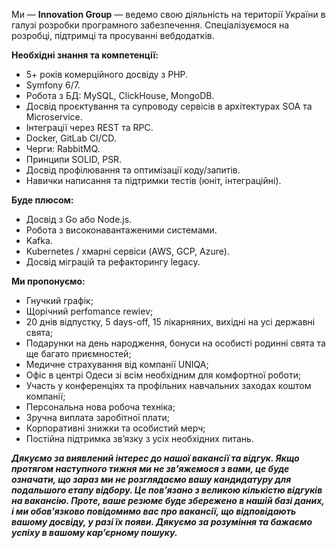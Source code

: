 Ми — **Innovation Group** — ведемо свою діяльність на території України в
галузі розробки програмного забезпечення. Спеціалізуємося на розробці,
підтримці та просуванні вебдодатків.

**Необхідні знання та компетенції:**

  * 5+ років комерційного досвіду з PHP.
  * Symfony 6/7.
  * Робота з БД: MySQL, ClickHouse, MongoDB.
  * Досвід проєктування та супроводу сервісів в архітектурах SOA та Microservice.
  * Інтеграції через REST та RPC.
  * Docker, GitLab CI/CD.
  * Черги: RabbitMQ.
  * Принципи SOLID, PSR.
  * Досвід профілювання та оптимізації коду/запитів.
  * Навички написання та підтримки тестів (юнiт, інтеграційні).

**Буде плюсом:**

  * Досвід з Go або Node.js.
  * Робота з високонавантаженими системами.
  * Kafka.
  * Kubernetes / хмарні сервіси (AWS, GCP, Azure).
  * Досвід міграцій та рефакторингу legacy.

**Ми пропонуємо:**

  * Гнучкий графік;
  * Щорічний perfomance rewiev;
  * 20 днів відпустку, 5 days-off, 15 лікарняних, вихідні на усі державні свята;
  * Подарунки на день народження, бонуси на особисті родинні свята та ще багато приємностей;
  * Медичне страхування від компанії UNIQA;
  * Офіс в центрі Одеси зі всім необхідним для комфортної роботи;
  * Участь у конференціях та профільних навчальних заходах коштом компанії;
  * Персональна нова робоча техніка;
  * Зручна виплата заробітної плати;
  * Корпоративні знижки та особистий мерч;
  * Постійна підтримка зв’язку з усіх необхідних питань.

_**Дякуємо за виявлений інтерес до нашої вакансії та відгук. Якщо протягом
наступного тижня ми не зв’яжемося з вами, це буде означати, що зараз ми не
розглядаємо вашу кандидатуру для подальшого етапу відбору. Це пов’язано з
великою кількістю відгуків на вакансію. Проте, ваше резюме буде збережено в
нашій базі даних, і ми обов’язково повідомимо вас про вакансії, що
відповідають вашому досвіду, у разі їх появи. Дякуємо за розуміння та бажаємо
успіху в вашому кар’єрному пошуку.**_